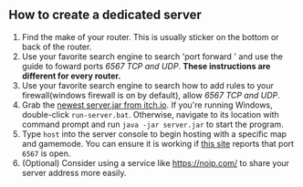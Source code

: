 ## How to create a dedicated server

1. Find the make of your router. This is usually sticker on the bottom or back of the router.
2. Use your favorite search engine to search 'port forward <routerMakeNameHere>' and use the guide to foward ports *6567 TCP and UDP*. **These instructions are different for every router.**
3. Use your favorite search engine to search how to add rules to your firewall(windows firewall is on by default), allow *6567 TCP and UDP*.
4. Grab the [newest server.jar from itch.io](https://anuke.itch.io/mindustry). If you're running Windows, double-click `run-server.bat`. Otherwise, navigate to its location with command prompt and run `java -jar server.jar` to start the program.
5. Type `host` into the server console to begin hosting with a specific map and gamemode. You can ensure it is working if [this site](https://www.yougetsignal.com/tools/open-ports/) reports that port `6567` is open.
6. (Optional) Consider using a service like https://noip.com/ to share your server address more easily.
